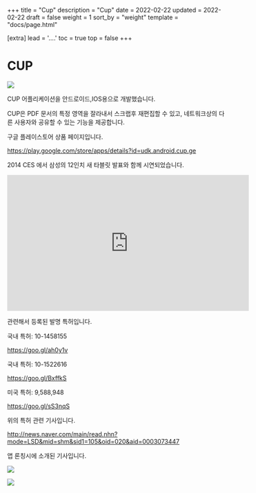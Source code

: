 +++
title = "Cup"
description = "Cup"
date = 2022-02-22
updated = 2022-02-22
draft = false
weight = 1
sort_by = "weight"
template = "docs/page.html"

[extra]
lead = '....'
toc = true
top = false
+++


# CUP



![](../wikiimage/cup.png)



CUP 어플리케이션을 안드로이드,IOS용으로 개발했습니다.

CUP은 PDF 문서의 특정 영역을 잘라내서 스크랩후 재편집할 수 있고, 네트워크상의 다른 사용자와 공유할 수 있는 기능을 제공합니다.



구글 플레이스토어 상품 페이지입니다.

<https://play.google.com/store/apps/details?id=udk.android.cup.ge>



2014 CES 에서 삼성의 12인치 새 타블릿 발표와 함께 시연되었습니다.

<iframe allowfullscreen="" frameborder="0" height="315" src="https://www.youtube.com/embed/Ex3__lb7OKE" width="560"></iframe>



관련해서 등록된 발명 특허입니다.


국내 특허: 10-1458155

<https://goo.gl/ah0y1v>



국내 특허: 10-1522616

<https://goo.gl/BxffkS>



미국 특허: 9,588,948

<https://goo.gl/sS3nqS>



위의 특허 관련 기사입니다.

<http://news.naver.com/main/read.nhn?mode=LSD&mid=shm&sid1=105&oid=020&aid=0003073447>



앱 론칭시에 소개된 기사입니다.



![](../wikiimage/cup.0001.jpg)

![](../wikiimage/cup.0002.jpg)

